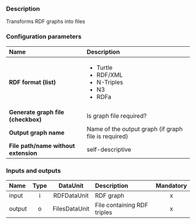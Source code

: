 ### Description

Transforms RDF graphs into files

### Configuration parameters

| Name | Description |
|:----|:----|
|**RDF format (list)**|<UL><LI>Turtle</LI><LI>RDF/XML</LI><LI>N-Triples</LI><LI>N3</LI><LI>RDFa</LI></UL>|
|**Generate graph file (checkbox)**|Is graph file required?|
|**Output graph name**|Name of the output graph (if graph file is required)|
|**File path/name without extension**|self-descriptive|

### Inputs and outputs

|Name |Type | DataUnit | Description | Mandatory |
|:--------|:------:|:------:|:-------------|:---------------------:|
|input|i|RDFDataUnit|RDF graph|x|
|output|o|FilesDataUnit|File containing RDF triples|x|